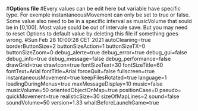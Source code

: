 #**Options file**
#Every values can be edit here but variable have specific type. For exemple instantaneousMovement can only be set to true or false. Some value also need to be in a specific interval as musicVolume that sould be in [0,100]. Most value sould be out of intervale save. But you may need to reset Options to default value by deleting this file if something goes wrong.
#Sun Feb 28 10:00:28 CET 2021
autoCleaning=true
borderButtonSize=2
buttonSizeAction=1
buttonSizeTX=0
buttonSizeZoom=0
debug_alerte=true
debug_error=true
debug_gui=false
debug_info=true
debug_message=false
debug_performance=false
drawGrid=true
drawIcon=true
fontSizeText=30
fontSizeTitle=60
fontText=Arial
fontTitle=Arial
forceQuit=false
fullscreen=true
instantaneousMovement=true
keepFilesRotated=true
language=1
loadingDuringMenus=true
maxMessageDisplay=10
music=false
musicVolume=50
orientedObjectOnMap=true
positionCase=0
pseudo=
quickMovement=true
realisticSize=30
sizeOfMapLines=2
sound=false
soundVolume=50
version=1.33
whaitBeforeLaunchGame=true
